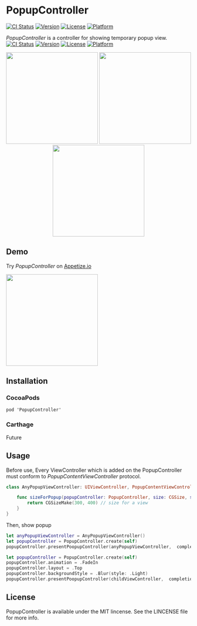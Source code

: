 # PopupController
[![CI Status](http://img.shields.io/travis/daisuke310vvv/PopupController.svg?style=flat)](https://travis-ci.org/daisuke310vvv/PopupController)
[![Version](https://img.shields.io/cocoapods/v/PopupController.svg?style=flat)](http://cocoapods.org/pods/PopupController)
[![License](https://img.shields.io/cocoapods/l/PopupController.svg?style=flat)](http://cocoapods.org/pods/PopupController)
[![Platform](https://img.shields.io/cocoapods/p/PopupController.svg?style=flat)](http://cocoapods.org/pods/PopupController)  
  
*PopupController* is a controller for showing temporary popup view.
[![CI Status](http://img.shields.io/travis/daisuke310vvv/PopupController.svg?style=flat)](https://travis-ci.org/daisuke310vvv/PopupController)
[![Version](https://img.shields.io/cocoapods/v/PopupController.svg?style=flat)](http://cocoapods.org/pods/PopupController)
[![License](https://img.shields.io/cocoapods/l/PopupController.svg?style=flat)](http://cocoapods.org/pods/PopupController)
[![Platform](https://img.shields.io/cocoapods/p/PopupController.svg?style=flat)](http://cocoapods.org/pods/PopupController)

<p align="center">
<img src="https://github.com/daisuke310vvv/PopupController/blob/master/screenshots/ss01.jpg" width="250px" />
<img src="https://github.com/daisuke310vvv/PopupController/blob/master/screenshots/ss02.jpg" width="250px" />
<img src="https://github.com/daisuke310vvv/PopupController/blob/master/screenshots/ss03.jpg" width="250px" />
</p>
  
## Demo
Try *PopupController* on [Appetize.io](https://appetize.io/app/k498jv54rud8erd7dgnv83kgmr?device=iphone5s&scale=75&orientation=portrait&osVersion=9.2)  
  
<img src="https://github.com/daisuke310vvv/PopupController/blob/master/screenshots/ss.gif" width="250px" />

## Installation
### CocoaPods

```
pod 'PopupController'
```

### Carthage
Future

## Usage

Before use, Every ViewController which is added on the PopupController must conform to *PopupContentViewController* protocol.  

```swift
class AnyPopupViewController: UIViewController, PopupContentViewController {

    func sizeForPopup(popupController: PopupController, size: CGSize, showingKeyboard: Bool) -> CGSize {
	    return CGSizeMake(300, 400) // size for a view
	}
}
```
  
Then, show popup  

```swift
let anyPopupViewController = AnyPopupViewController()
let popupController = PopupController.create(self)
popupController.presentPoopupController(anyPopupViewController,  completion: nil)
```
  
```swift
let popupController = PopupController.create(self)
popupController.animation = .FadeIn
popupController.layout = .Top
popupController.backgroundStyle = .Blur(style: .Light)
popupController.presentPoopupController(childViewController,  completion: nil)
```

## License
PopupController is available under the MIT lincense. See the LINCENSE file for more info.
